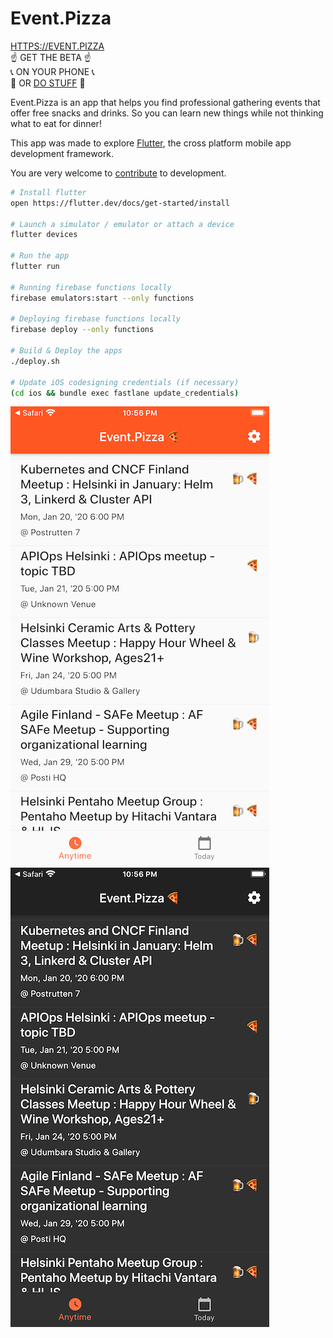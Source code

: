 # Event.Pizza

[HTTPS://EVENT.PIZZA](HTTPS://EVENT.PIZZA)  
☝️ GET THE BETA ☝️  
📞 ON YOUR PHONE 📞  
🚧 OR [DO STUFF](https://github.com/eralpkaraduman/event_dot_pizza/projects/1) 🚧

Event.Pizza is an app that helps you find professional gathering events that offer free snacks and drinks. So you can learn new things while not thinking what to eat for dinner!

This app was made to explore [Flutter](https://flutter.dev), the cross platform mobile app development framework.

You are very welcome to [contribute](https://github.com/eralpkaraduman/event_dot_pizza/blob/development/CONTRIBUTING.md) to development.

```bash
# Install flutter
open https://flutter.dev/docs/get-started/install

# Launch a simulator / emulator or attach a device
flutter devices

# Run the app
flutter run

# Running firebase functions locally
firebase emulators:start --only functions

# Deploying firebase functions locally
firebase deploy --only functions

# Build & Deploy the apps
./deploy.sh

# Update iOS codesigning credentials (if necessary)
(cd ios && bundle exec fastlane update_credentials)
```

![](screenshots/screenshot1.png)![](screenshots/screenshot2.png)
